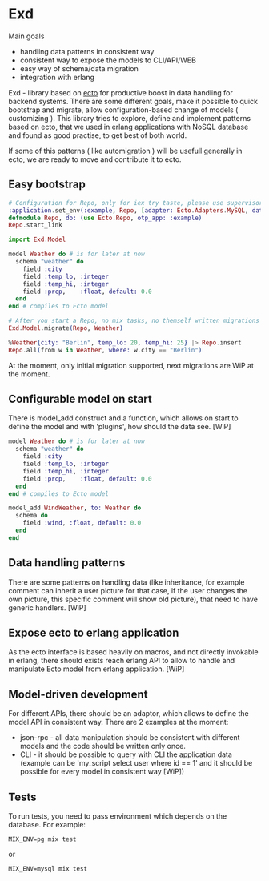 Exd
===

Main goals

* handling data patterns in consistent way
* consistent way to expose the models to CLI/API/WEB
* easy way of schema/data migration
* integration with erlang

Exd - library based on [ecto](https://github.com/elixir-lang/ecto) for productive boost in data handling for backend systems. There are some different goals, make it possible to quick bootstrap and migrate, allow configuration-based change of models ( customizing ). This library tries to explore, define and implement patterns based on ecto, that we used in erlang applications with NoSQL database and found as good practise, to get best of both world.

If some of this patterns ( like automigration ) will be usefull generally in ecto, we are ready to move and contribute it to ecto.

Easy bootstrap
--------------

```elixir
# Configuration for Repo, only for iex try taste, please use supervisor in your application
:application.set_env(:example, Repo, [adapter: Ecto.Adapters.MySQL, database: "example", username: "root"])
defmodule Repo, do: (use Ecto.Repo, otp_app: :example)
Repo.start_link

import Exd.Model

model Weather do # is for later at now
  schema "weather" do
    field :city
    field :temp_lo, :integer
    field :temp_hi, :integer
    field :prcp,    :float, default: 0.0
  end
end # compiles to Ecto model

# After you start a Repo, no mix tasks, no themself written migrations
Exd.Model.migrate(Repo, Weather)

%Weather{city: "Berlin", temp_lo: 20, temp_hi: 25} |> Repo.insert
Repo.all(from w in Weather, where: w.city == "Berlin")
```

At the moment, only initial migration supported, next migrations are WiP at the moment.

Configurable model on start
---------------------------

There is model_add construct and a function, which allows on start to define the model and with 'plugins', how should the data see. [WiP]

```elixir
model Weather do # is for later at now
  schema "weather" do
    field :city
    field :temp_lo, :integer
    field :temp_hi, :integer
    field :prcp,    :float, default: 0.0
  end
end # compiles to Ecto model

model_add WindWeather, to: Weather do
  schema do
    field :wind, :float, default: 0.0
  end
end
```

Data handling patterns
----------------------

There are some patterns on handling data (like inheritance, for example comment can inherit a user picture for that case, if the user changes the own picture, this specific comment will show old picture), that need to have generic handlers. [WiP]

Expose ecto to erlang application
---------------------------------

As the ecto interface is based heavily on macros, and not directly invokable in erlang, there should exists reach erlang API to allow to handle and manipulate Ecto model from erlang application. [WiP]

Model-driven development
------------------------

For different APIs, there should be an adaptor, which allows to define the model API in consistent way. There are 2 examples at the moment:

* json-rpc - all data manipulation should be consistent with different models and the code should be written only once.
* CLI - it should be possible to query with CLI the application data (example can be 'my_script select user where id == 1' and it should be possible for every model in consistent way [WiP])

Tests
------------------------

To run tests, you need to pass environment which depends on the database. For example:

```
MIX_ENV=pg mix test
```

or

```
MIX_ENV=mysql mix test
```
